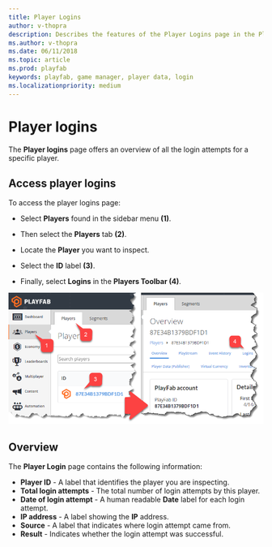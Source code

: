 ```yaml
---
title: Player Logins
author: v-thopra
description: Describes the features of the Player Logins page in the PlayFab Game Manager.
ms.author: v-thopra
ms.date: 06/11/2018
ms.topic: article
ms.prod: playfab
keywords: playfab, game manager, player data, login
ms.localizationpriority: medium
---
```


# Player logins

The **Player logins** page offers an overview of all the login attempts for a specific player.

## Access player logins

To access the player logins page:

- Select **Players** found in the sidebar menu **(1)**.

- Then select the  **Players** tab **(2)**. 
- Locate the **Player** you want to inspect.
- Select the **ID** label **(3)**.
- Finally, select **Logins** in the **Players Toolbar (4)**.

![Game Manager - Access Player Logins](media/tutorials/game-manager-access-player-logins.png)  

## Overview

The **Player Login** page contains the following information:

- **Player ID** - A label that identifies the player you are inspecting.
- **Total login attempts** - The total number of login attempts by this player.
- **Date of login attempt** - A human readable **Date** label for each login attempt.
- **IP address** - A label showing the **IP** address.
- **Source** - A label that indicates where login attempt came from.
- **Result** - Indicates whether the login attempt was successful.